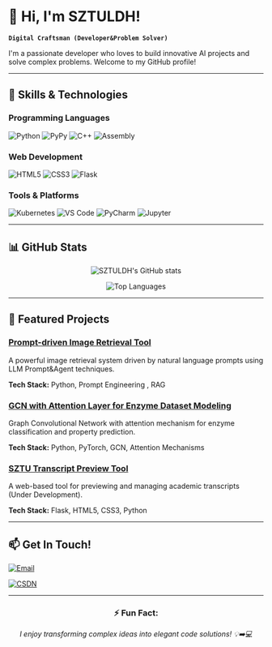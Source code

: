 # 👋 Hi, I'm SZTULDH!

**`Digital Craftsman (Developer&Problem Solver)`**

I'm a passionate developer who loves to build innovative AI projects and solve complex problems. Welcome to my GitHub profile!

---

## 🚀 Skills & Technologies

### Programming Languages
![Python](https://img.shields.io/badge/Python-3776AB?style=for-the-badge&logo=python&logoColor=white)
![PyPy](https://img.shields.io/badge/PyPy-193440?style=for-the-badge&logo=pypy&logoColor=white)
![C++](https://img.shields.io/badge/C++-00599C?style=for-the-badge&logo=c%2B%2B&logoColor=white)
![Assembly](https://img.shields.io/badge/Assembly-6E4C13?style=for-the-badge&logo=assemblyscript&logoColor=white)

### Web Development
![HTML5](https://img.shields.io/badge/HTML5-E34F26?style=for-the-badge&logo=html5&logoColor=white)
![CSS3](https://img.shields.io/badge/CSS3-1572B6?style=for-the-badge&logo=css3&logoColor=white)
![Flask](https://img.shields.io/badge/Flask-000000?style=for-the-badge&logo=flask&logoColor=white)

### Tools & Platforms
![Kubernetes](https://img.shields.io/badge/Kubernetes-326CE5?style=for-the-badge&logo=kubernetes&logoColor=white)
![VS Code](https://img.shields.io/badge/VS_Code-007ACC?style=for-the-badge&logo=visual-studio-code&logoColor=white)
![PyCharm](https://img.shields.io/badge/PyCharm-000000?style=for-the-badge&logo=pycharm&logoColor=white)
![Jupyter](https://img.shields.io/badge/Jupyter-F37626?style=for-the-badge&logo=jupyter&logoColor=white)

---

## 📊 GitHub Stats

<div align="center">
  
![SZTULDH's GitHub stats](https://github-readme-stats.vercel.app/api?username=SZTULDH&show_icons=true&theme=radical)

![Top Languages](https://github-readme-stats.vercel.app/api/top-langs/?username=SZTULDH&layout=compact&theme=radical)

</div>

---

## 🌟 Featured Projects

### [Prompt-driven Image Retrieval Tool](https://github.com/SZTULDH/prompt-image-retrieval)
A powerful image retrieval system driven by natural language prompts using LLM Prompt&Agent techniques.

**Tech Stack:** Python, Prompt Engineering , RAG

### [GCN with Attention Layer for Enzyme Dataset Modeling](https://github.com/SZTULDH/gcn-enzyme-modeling)
Graph Convolutional Network with attention mechanism for enzyme classification and property prediction.

**Tech Stack:** Python, PyTorch, GCN, Attention Mechanisms

### [SZTU Transcript Preview Tool](https://github.com/SZTULDH/sztu-transcript-preview)
A web-based tool for previewing and managing academic transcripts (Under Development).

**Tech Stack:** Flask, HTML5, CSS3, Python

---

## 📫 Get In Touch!

[![Email](https://img.shields.io/badge/Email-D14836?style=for-the-badge&logo=gmail&logoColor=white)](mailto:sztuldh@outlook.com)

[![CSDN](https://img.shields.io/badge/CSDN-FF4D4D?style=for-the-badge&logo=csdn&logoColor=white)](https://blog.csdn.net/2301_81453579)

---

<div align="center">

### ⚡ Fun Fact:
_I enjoy transforming complex ideas into elegant code solutions! 💡➡️💻_

<!-- ![Visitor Count](https://profile-counter.glitch.me/SZTULDH/count.svg) -->

</div>
